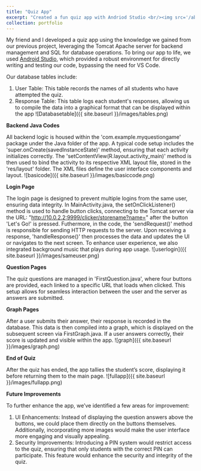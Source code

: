 ```yaml
---
title: "Quiz App"
excerpt: "Created a fun quiz app with Andriod Studio <br/><img src='/aboutme/images/mainpic.png' style='width:300px; height:auto;'>"
collection: portfolio
---
```


My friend and I developed a quiz app using the knowledge we gained from our previous project, leveraging the Tomcat Apache server for backend management and SQL for database operations. To bring our app to life, we used [Android Studio](https://www3.ntu.edu.sg/home/ehchua/Programming/android/Android_HowTo.html), which provided a robust environment for directly writing and testing our code, bypassing the need for VS Code.

Our database tables include:
1. User Table: This table records the names of all students who have attempted the quiz.
2. Response Table: This table logs each student's responses, allowing us to compile the data into a graphical format that can be displayed within the app
![Databasetable]({{ site.baseurl }}/images/tables.png)

**Backend Java Codes**

All backend logic is housed within the 'com.example.myquestiongame' package under the Java folder of the app. A typical code setup includes the 'super.onCreate(savedInstanceState)' method, ensuring that each activity initializes correctly. The 'setContentView(R.layout.activity_main)' method is then used to bind the activity to its respective XML layout file, stored in the 'res/layout' folder. The XML files define the user interface components and layout.
![basicode]({{ site.baseurl }}/images/basiccode.png)

**Login Page**

The login page is designed to prevent multiple logins from the same user, ensuring data integrity. In MainActivity.java, the setOnClickListener() method is used to handle button clicks, connecting to the Tomcat server via the URL: "http://10.0.2.2:9999/clicker/storename?name=" after the button 'Let's Go!' is pressed. Futhermore, in the code, the 'sendRequest()' method is responsible for sending HTTP requests to the server. Upon receiving a response, 'handleResponse()' then processes the data and updates the UI or navigates to the next screen. To enhance user experience, we also integrated background music that plays during app usage.
![userlogin]({{ site.baseurl }}/images/sameuser.png)

**Question Pages**

The quiz questions are managed in 'FirstQuestion.java', where four buttons are provided, each linked to a specific URL that loads when clicked. This setup allows for seamless interaction between the user and the server as answers are submitted.

**Graph Pages**

After a user submits their answer, their response is recorded in the database. This data is then compiled into a graph, which is displayed on the subsequent screen via FirstGraph.java. If a user answers correctly, their score is updated and visible within the app.
![graph]({{ site.baseurl }}/images/graph.png)

**End of Quiz**

After the quiz has ended, the app tallies the student’s score, displaying it before returning them to the main page. 
![fullapp]({{ site.baseurl }}/images/fullapp.png)

**Future Improvements**

To further enhance the app, we’ve identified a few areas for improvement:
1. UI Enhancements: Instead of displaying the question answers above the buttons, we could place them directly on the buttons themselves. Additionally, incorporating more images would make the user interface more engaging and visually appealing.
2. Security Improvements: Introducing a PIN system would restrict access to the quiz, ensuring that only students with the correct PIN can participate. This feature would enhance the security and integrity of the quiz.
